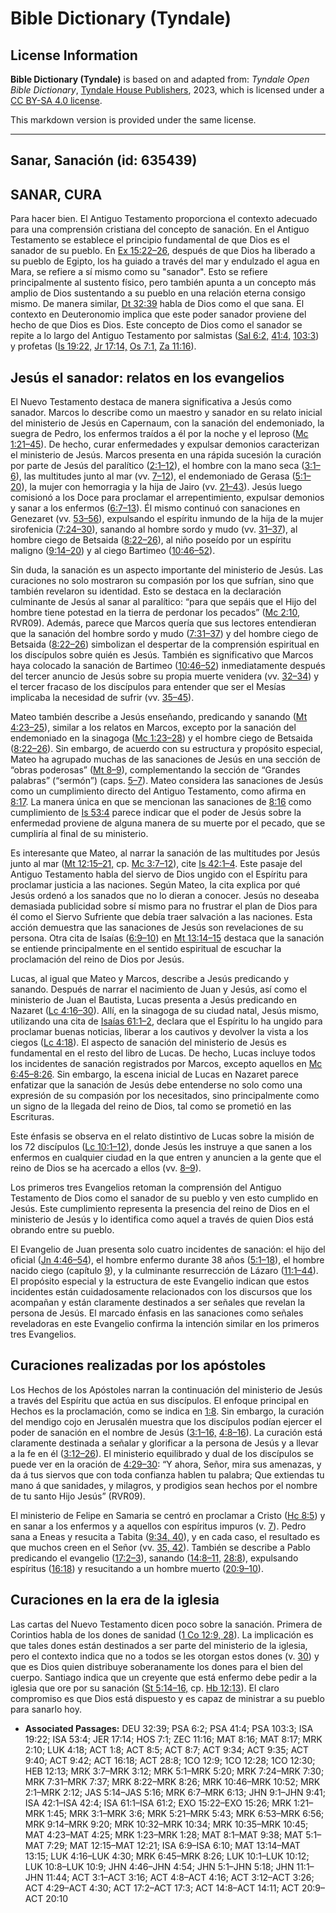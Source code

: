 # Bible Dictionary (Tyndale)

## License Information

**Bible Dictionary (Tyndale)** is based on and adapted from: _Tyndale Open Bible Dictionary_, [Tyndale House Publishers](https://tyndaleopenresources.com/), 2023, which is licensed under a [CC BY-SA 4.0 license](https://creativecommons.org/licenses/by-sa/4.0/legalcode.en).

This markdown version is provided under the same license.



--------------------------------

## Sanar, Sanación (id: 635439)

SANAR, CURA
-----------

Para hacer bien. El Antiguo Testamento proporciona el contexto adecuado para una comprensión cristiana del concepto de sanación. En el Antiguo Testamento se establece el principio fundamental de que Dios es el sanador de su pueblo. En [Ex 15:22–26](https://ref.ly/Exod15:22-Exod15:26), después de que Dios ha liberado a su pueblo de Egipto, los ha guiado a través del mar y endulzado el agua en Mara, se refiere a sí mismo como su "sanador". Esto se refiere principalmente al sustento físico, pero también apunta a un concepto más amplio de Dios sustentando a su pueblo en una relación eterna consigo mismo. De manera similar, [Dt 32:39](https://ref.ly/Deut32:39) habla de Dios como el que sana. El contexto en Deuteronomio implica que este poder sanador proviene del hecho de que Dios es Dios. Este concepto de Dios como el sanador se repite a lo largo del Antiguo Testamento por salmistas ([Sal 6:2,](https://ref.ly/Ps6:2) [41:4,](https://ref.ly/Ps41:4) [103:3](https://ref.ly/Ps103:3)) y profetas ([Is 19:22,](https://ref.ly/Isa19:22) [Jr 17:14,](https://ref.ly/Jer17:14) [Os 7:1,](https://ref.ly/Hos7:1) [Za 11:16](https://ref.ly/Zech11:16)).

Jesús el sanador: relatos en los evangelios
-------------------------------------------

El Nuevo Testamento destaca de manera significativa a Jesús como sanador. Marcos lo describe como un maestro y sanador en su relato inicial del ministerio de Jesús en Capernaum, con la sanación del endemoniado, la suegra de Pedro, los enfermos traídos a él por la noche y el leproso ([Mc 1:21–45](https://ref.ly/Mark1:21-Mark1:45)). De hecho, curar enfermedades y expulsar demonios caracterizan el ministerio de Jesús. Marcos presenta en una rápida sucesión la curación por parte de Jesús del paralítico ([2:1–12](https://ref.ly/Mark2:1-Mark2:12)), el hombre con la mano seca ([3:1–6](https://ref.ly/Mark3:1-Mark3:6)), las multitudes junto al mar (vv. [7–12](https://ref.ly/Mark3:7-Mark3:12)), el endemoniado de Gerasa ([5:1–20](https://ref.ly/Mark5:1-Mark5:20)), la mujer con hemorragia y la hija de Jairo (vv. [21–43](https://ref.ly/Mark5:21-Mark5:43)). Jesús luego comisionó a los Doce para proclamar el arrepentimiento, expulsar demonios y sanar a los enfermos ([6:7–13](https://ref.ly/Mark6:7-Mark6:13)). Él mismo continuó con sanaciones en Genezaret (vv. [53–56](https://ref.ly/Mark6:53-Mark6:56)), expulsando el espíritu inmundo de la hija de la mujer sirofenicia ([7:24–30](https://ref.ly/Mark7:24-Mark7:30)), sanando al hombre sordo y mudo (vv. [31–37](https://ref.ly/Mark7:31-Mark7:37)), al hombre ciego de Betsaida ([8:22–26](https://ref.ly/Mark8:22-Mark8:26)), al niño poseído por un espíritu maligno ([9:14–20](https://ref.ly/Mark9:14-Mark9:20)) y al ciego Bartimeo ([10:46–52](https://ref.ly/Mark10:46-Mark10:52)).

Sin duda, la sanación es un aspecto importante del ministerio de Jesús. Las curaciones no solo mostraron su compasión por los que sufrían, sino que también revelaron su identidad. Esto se destaca en la declaración culminante de Jesús al sanar al paralítico: “para que sepáis que el Hijo del hombre tiene potestad en la tierra de perdonar los pecados” ([Mc 2:10](https://ref.ly/Mark2:10), RVR09\). Además, parece que Marcos quería que sus lectores entendieran que la sanación del hombre sordo y mudo ([7:31–37](https://ref.ly/Mark7:31-Mark7:37)) y del hombre ciego de Betsaida ([8:22–26](https://ref.ly/Mark8:22-Mark8:26)) simbolizan el despertar de la comprensión espiritual en los discípulos sobre quién es Jesús. También es significativo que Marcos haya colocado la sanación de Bartimeo ([10:46–52](https://ref.ly/Mark10:46-Mark10:52)) inmediatamente después del tercer anuncio de Jesús sobre su propia muerte venidera (vv. [32–34](https://ref.ly/Mark10:32-Mark10:34)) y el tercer fracaso de los discípulos para entender que ser el Mesías implicaba la necesidad de sufrir (vv. [35–45](https://ref.ly/Mark10:35-Mark10:45)).

Mateo también describe a Jesús enseñando, predicando y sanando ([Mt 4:23–25](https://ref.ly/Matt4:23-Matt4:25)), similar a los relatos en Marcos, excepto por la sanación del endemoniado en la sinagoga ([Mc 1:23–28](https://ref.ly/Mark1:23-Mark1:28)) y el hombre ciego de Betsaida ([8:22–26](https://ref.ly/Mark8:22-Mark8:26)). Sin embargo, de acuerdo con su estructura y propósito especial, Mateo ha agrupado muchas de las sanaciones de Jesús en una sección de “obras poderosas” ([Mt 8–9](https://ref.ly/Matt8:1-Matt9:38)), complementando la sección de “Grandes palabras” (“sermón”) (caps. [5–7](https://ref.ly/Matt5:1-Matt7:29)). Mateo considera las sanaciones de Jesús como un cumplimiento directo del Antiguo Testamento, como afirma en [8:17](https://ref.ly/Matt8:17). La manera única en que se mencionan las sanaciones de [8:16](https://ref.ly/Matt8:16) como cumplimiento de [Is 53:4](https://ref.ly/Isa53:4) parece indicar que el poder de Jesús sobre la enfermedad proviene de alguna manera de su muerte por el pecado, que se cumpliría al final de su ministerio.

Es interesante que Mateo, al narrar la sanación de las multitudes por Jesús junto al mar ([Mt 12:15–21,](https://ref.ly/Matt12:15-Matt12:21) cp. [Mc 3:7–12](https://ref.ly/Mark3:7-Mark3:12)), cite [Is 42:1–4](https://ref.ly/Isa42:1-Isa42:4). Este pasaje del Antiguo Testamento habla del siervo de Dios ungido con el Espíritu para proclamar justicia a las naciones. Según Mateo, la cita explica por qué Jesús ordenó a los sanados que no lo dieran a conocer. Jesús no deseaba demasiada publicidad sobre sí mismo para no frustrar el plan de Dios para él como el Siervo Sufriente que debía traer salvación a las naciones. Esta acción demuestra que las sanaciones de Jesús son revelaciones de su persona. Otra cita de Isaías ([6:9–10](https://ref.ly/Isa6:9-Isa6:10)) en [Mt 13:14–15](https://ref.ly/Matt13:14-Matt13:15) destaca que la sanación se entiende principalmente en el sentido espiritual de escuchar la proclamación del reino de Dios por Jesús.

Lucas, al igual que Mateo y Marcos, describe a Jesús predicando y sanando. Después de narrar el nacimiento de Juan y Jesús, así como el ministerio de Juan el Bautista, Lucas presenta a Jesús predicando en Nazaret ([Lc 4:16–30](https://ref.ly/Luke4:16-Luke4:30)). Allí, en la sinagoga de su ciudad natal, Jesús mismo, utilizando una cita de [Isaías 61:1–2](https://ref.ly/Isa61:1-Isa61:2), declara que el Espíritu lo ha ungido para proclamar buenas noticias, liberar a los cautivos y devolver la vista a los ciegos ([Lc 4:18](https://ref.ly/Luke4:18)). El aspecto de sanación del ministerio de Jesús es fundamental en el resto del libro de Lucas. De hecho, Lucas incluye todos los incidentes de sanación registrados por Marcos, excepto aquellos en [Mc 6:45–8:26](https://ref.ly/Mark6:45-Mark8:26). Sin embargo, la escena inicial de Lucas en Nazaret parece enfatizar que la sanación de Jesús debe entenderse no solo como una expresión de su compasión por los necesitados, sino principalmente como un signo de la llegada del reino de Dios, tal como se prometió en las Escrituras.

Este énfasis se observa en el relato distintivo de Lucas sobre la misión de los 72 discípulos ([Lc 10:1–12](https://ref.ly/Luke10:1-Luke10:12)), donde Jesús les instruye a que sanen a los enfermos en cualquier ciudad en la que entren y anuncien a la gente que el reino de Dios se ha acercado a ellos (vv. [8–9](https://ref.ly/Luke10:8-Luke10:9)).

Los primeros tres Evangelios retoman la comprensión del Antiguo Testamento de Dios como el sanador de su pueblo y ven esto cumplido en Jesús. Este cumplimiento representa la presencia del reino de Dios en el ministerio de Jesús y lo identifica como aquel a través de quien Dios está obrando entre su pueblo.

El Evangelio de Juan presenta solo cuatro incidentes de sanación: el hijo del oficial ([Jn 4:46–54](https://ref.ly/John4:46-John4:54)), el hombre enfermo durante 38 años ([5:1–18](https://ref.ly/John5:1-John5:18)), el hombre nacido ciego (capítulo [9](https://ref.ly/John9:1-John9:41)), y la culminante resurrección de Lázaro ([11:1–44](https://ref.ly/John11:1-John11:44)). El propósito especial y la estructura de este Evangelio indican que estos incidentes están cuidadosamente relacionados con los discursos que los acompañan y están claramente destinados a ser señales que revelan la persona de Jesús. El marcado énfasis en las sanaciones como señales reveladoras en este Evangelio confirma la intención similar en los primeros tres Evangelios.

Curaciones realizadas por los apóstoles
---------------------------------------

Los Hechos de los Apóstoles narran la continuación del ministerio de Jesús a través del Espíritu que actúa en sus discípulos. El enfoque principal en Hechos es la proclamación, como se indica en [1:8](https://ref.ly/Acts1:8). Sin embargo, la curación del mendigo cojo en Jerusalén muestra que los discípulos podían ejercer el poder de sanación en el nombre de Jesús ([3:1–16,](https://ref.ly/Acts3:1-Acts3:16) [4:8–16](https://ref.ly/Acts4:8-Acts4:16)). La curación está claramente destinada a señalar y glorificar a la persona de Jesús y a llevar a la fe en él ([3:12–26](https://ref.ly/Acts3:12-Acts3:26)). El ministerio equilibrado y dual de los discípulos se puede ver en la oración de [4:29–30](https://ref.ly/Acts4:29-Acts4:30): “Y ahora, Señor, mira sus amenazas, y da á tus siervos que con toda confianza hablen tu palabra; Que extiendas tu mano á que sanidades, y milagros, y prodigios sean hechos por el nombre de tu santo Hijo Jesús” (RVR09\).

El ministerio de Felipe en Samaria se centró en proclamar a Cristo ([Hc 8:5](https://ref.ly/Acts8:5)) y en sanar a los enfermos y a aquellos con espíritus impuros (v. [7](https://ref.ly/Acts8:7)). Pedro sana a Eneas y resucita a Tabita ([9:34, 40](https://ref.ly/Acts9:34,Acts9:40)), y en cada caso, el resultado es que muchos creen en el Señor (vv. [35, 42](https://ref.ly/Acts9:35,Acts9:42)). También se describe a Pablo predicando el evangelio ([17:2–3](https://ref.ly/Acts17:2-Acts17:3)), sanando ([14:8–11,](https://ref.ly/Acts14:8-Acts14:11) [28:8](https://ref.ly/Acts28:8)), expulsando espíritus ([16:18](https://ref.ly/Acts16:18)) y resucitando a un hombre muerto ([20:9–10](https://ref.ly/Acts20:9-Acts20:10)).

Curaciones en la era de la iglesia
----------------------------------

Las cartas del Nuevo Testamento dicen poco sobre la sanación. Primera de Corintios habla de los dones de sanidad ([1 Co 12:9, 28](https://ref.ly/1Cor12:9,1Cor12:28)). La implicación es que tales dones están destinados a ser parte del ministerio de la iglesia, pero el contexto indica que no a todos se les otorgan estos dones (v. [30](https://ref.ly/1Cor12:30)) y que es Dios quien distribuye soberanamente los dones para el bien del cuerpo. Santiago indica que un creyente que está enfermo debe pedir a la iglesia que ore por su sanación ([St 5:14–16,](https://ref.ly/Jas5:14-Jas5:16) cp. [Hb 12:13](https://ref.ly/Heb12:13)). El claro compromiso es que Dios está dispuesto y es capaz de ministrar a su pueblo para sanarlo hoy.

* **Associated Passages:** DEU 32:39; PSA 6:2; PSA 41:4; PSA 103:3; ISA 19:22; ISA 53:4; JER 17:14; HOS 7:1; ZEC 11:16; MAT 8:16; MAT 8:17; MRK 2:10; LUK 4:18; ACT 1:8; ACT 8:5; ACT 8:7; ACT 9:34; ACT 9:35; ACT 9:40; ACT 9:42; ACT 16:18; ACT 28:8; 1CO 12:9; 1CO 12:28; 1CO 12:30; HEB 12:13; MRK 3:7–MRK 3:12; MRK 5:1–MRK 5:20; MRK 7:24–MRK 7:30; MRK 7:31–MRK 7:37; MRK 8:22–MRK 8:26; MRK 10:46–MRK 10:52; MRK 2:1–MRK 2:12; JAS 5:14–JAS 5:16; MRK 6:7–MRK 6:13; JHN 9:1–JHN 9:41; ISA 42:1–ISA 42:4; ISA 61:1–ISA 61:2; EXO 15:22–EXO 15:26; MRK 1:21–MRK 1:45; MRK 3:1–MRK 3:6; MRK 5:21–MRK 5:43; MRK 6:53–MRK 6:56; MRK 9:14–MRK 9:20; MRK 10:32–MRK 10:34; MRK 10:35–MRK 10:45; MAT 4:23–MAT 4:25; MRK 1:23–MRK 1:28; MAT 8:1–MAT 9:38; MAT 5:1–MAT 7:29; MAT 12:15–MAT 12:21; ISA 6:9–ISA 6:10; MAT 13:14–MAT 13:15; LUK 4:16–LUK 4:30; MRK 6:45–MRK 8:26; LUK 10:1–LUK 10:12; LUK 10:8–LUK 10:9; JHN 4:46–JHN 4:54; JHN 5:1–JHN 5:18; JHN 11:1–JHN 11:44; ACT 3:1–ACT 3:16; ACT 4:8–ACT 4:16; ACT 3:12–ACT 3:26; ACT 4:29–ACT 4:30; ACT 17:2–ACT 17:3; ACT 14:8–ACT 14:11; ACT 20:9–ACT 20:10

